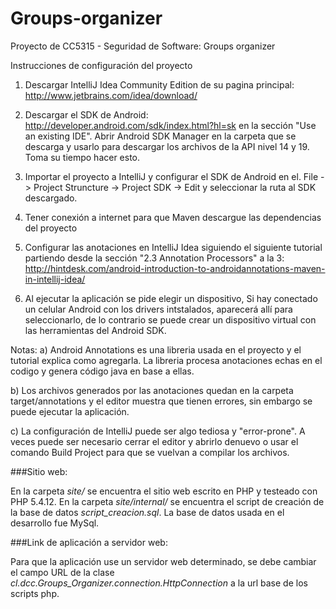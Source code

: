 Groups-organizer
================

Proyecto de CC5315 - Seguridad de Software: Groups organizer

Instrucciones de configuración del proyecto

1) Descargar IntelliJ Idea Community Edition de su pagina principal: http://www.jetbrains.com/idea/download/

2) Descargar el SDK de Android: http://developer.android.com/sdk/index.html?hl=sk en la sección "Use an existing IDE". Abrir Android SDK Manager en la carpeta que se descarga y usarlo para descargar los archivos de la API nivel 14 y 19. Toma su tiempo hacer esto.

3) Importar el proyecto a IntelliJ y configurar el SDK de Android en el. File -> Project Struncture -> Project SDK -> Edit y seleccionar la ruta al SDK descargado.

4) Tener conexión a internet para que Maven descargue las dependencias del proyecto

5) Configurar las anotaciones en IntelliJ Idea siguiendo el siguiente tutorial partiendo desde la sección "2.3 Annotation Processors" a la 3: http://hintdesk.com/android-introduction-to-androidannotations-maven-in-intellij-idea/

6) Al ejecutar la aplicación se pide elegir un dispositivo, Si hay conectado un celular Android con los drivers intstalados, aparecerá allí para seleccionarlo, de lo contrario se puede crear un dispositivo virtual con las herramientas del Android SDK.

Notas: 
a) Android Annotations es una libreria usada en el proyecto y el tutorial explica como agregarla. La libreria procesa anotaciones echas en el codigo y genera código java en base a ellas.

b) Los archivos generados por las anotaciones quedan en la carpeta target/annotations y el editor muestra que tienen errores, sin embargo se puede ejecutar la aplicación.

c) La configuración de IntelliJ puede ser algo tediosa y "error-prone". A veces puede ser necesario cerrar el editor y abrirlo denuevo o usar el comando Build Project para que se vuelvan a compilar los archivos.


###Sitio web:

En la carpeta *site/* se encuentra el sitio web escrito en PHP y testeado con PHP 5.4.12.
En la carpeta *site/internal/* se encuentra el script de creación de la base de datos *script_creacion.sql*. La base de datos usada en el desarrollo fue MySql.

###Link de aplicación a servidor web:

Para que la aplicación use un servidor web determinado, se debe cambiar el campo URL de la clase *cl.dcc.Groups_Organizer.connection.HttpConnection* a la url base de los scripts php.
